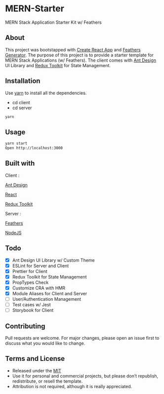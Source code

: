 # MERN-Starter

MERN Stack Application Starter Kit w/ Feathers

## About

This project was bootstapped with [Create React App](https://facebook.github.io/create-react-app/) and [Feathers Generator](https://docs.feathersjs.com/guides/basics/generator.html). The purpose of this project is to provide a starter template for MERN Stack Applications (w/ Feathers). The client comes with [Ant Design](https://ant.design) UI Library and [Redux Toolkit](https://redux-toolkit.js.org/) for State Management.

## Installation

Use [yarn](https://yarnpkg.com/) to install all the dependencies.

- cd client
- cd server

```bash
yarn
```

## Usage

```bash
yarn start
Open http://localhost:3000
```

## Built with

Client :

[Ant Design](https://ant.design)

[React](https://www.reactjs.org)

[Redux Toolkit](https://redux-toolkit.js.org/)

Server :

[Feathers](https://docs.feathersjs.com)

[NodeJS](https://nodejs.org)

## Todo

- [x] Ant Design UI Library w/ Custom Theme
- [x] ESLint for Server and Client
- [x] Prettier for Client
- [x] Redux Toolkit for State Management
- [x] PropTypes Check
- [x] Customize CRA with HMR
- [x] Module Aliases for Client and Server
- [ ] User/Authentication Management
- [ ] Test cases w/ Jest
- [ ] Storybook for Client

## Contributing

Pull requests are welcome. For major changes, please open an issue first to discuss what you would like to change.

## Terms and License

- Released under the [MIT](https://choosealicense.com/licenses/mit/)
- Use it for personal and commercial projects, but please don’t republish, redistribute, or resell the template.
- Attribution is not required, although it is really appreciated.
